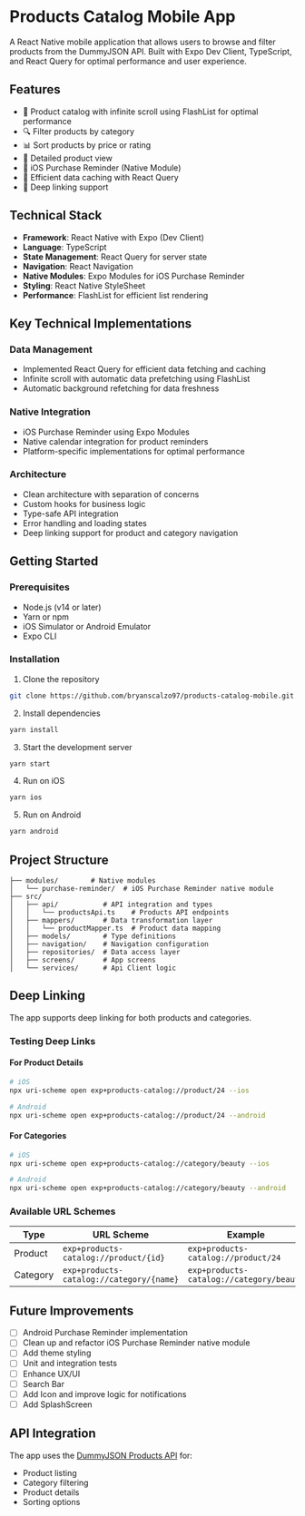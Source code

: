 # Products Catalog Mobile App

A React Native mobile application that allows users to browse and filter products from the DummyJSON API. Built with Expo Dev Client, TypeScript, and React Query for optimal performance and user experience.

## Features

- 📱 Product catalog with infinite scroll using FlashList for optimal performance
- 🔍 Filter products by category
- 📊 Sort products by price or rating
- 📝 Detailed product view
- 📅 iOS Purchase Reminder (Native Module)
- 🔄 Efficient data caching with React Query
- 🎯 Deep linking support

## Technical Stack

- **Framework**: React Native with Expo (Dev Client)
- **Language**: TypeScript
- **State Management**: React Query for server state
- **Navigation**: React Navigation
- **Native Modules**: Expo Modules for iOS Purchase Reminder
- **Styling**: React Native StyleSheet
- **Performance**: FlashList for efficient list rendering

## Key Technical Implementations

### Data Management

- Implemented React Query for efficient data fetching and caching
- Infinite scroll with automatic data prefetching using FlashList
- Automatic background refetching for data freshness

### Native Integration

- iOS Purchase Reminder using Expo Modules
- Native calendar integration for product reminders
- Platform-specific implementations for optimal performance

### Architecture

- Clean architecture with separation of concerns
- Custom hooks for business logic
- Type-safe API integration
- Error handling and loading states
- Deep linking support for product and category navigation

## Getting Started

### Prerequisites

- Node.js (v14 or later)
- Yarn or npm
- iOS Simulator or Android Emulator
- Expo CLI

### Installation

1. Clone the repository

```bash
git clone https://github.com/bryanscalzo97/products-catalog-mobile.git
```

2. Install dependencies

```bash
yarn install
```

3. Start the development server

```bash
yarn start
```

4. Run on iOS

```bash
yarn ios
```

5. Run on Android

```bash
yarn android
```

## Project Structure

```
├── modules/        # Native modules
│   └── purchase-reminder/  # iOS Purchase Reminder native module
├── src/
│   ├── api/           # API integration and types
│   │   └── productsApi.ts    # Products API endpoints
│   ├── mappers/       # Data transformation layer
│   │   └── productMapper.ts  # Product data mapping
│   ├── models/        # Type definitions
│   ├── navigation/    # Navigation configuration
│   ├── repositories/  # Data access layer
│   ├── screens/       # App screens
│   └── services/      # Api Client logic
```

## Deep Linking

The app supports deep linking for both products and categories.

### Testing Deep Links

#### For Product Details

```bash
# iOS
npx uri-scheme open exp+products-catalog://product/24 --ios

# Android
npx uri-scheme open exp+products-catalog://product/24 --android
```

#### For Categories

```bash
# iOS
npx uri-scheme open exp+products-catalog://category/beauty --ios

# Android
npx uri-scheme open exp+products-catalog://category/beauty --android
```

### Available URL Schemes

| Type     | URL Scheme                               | Example                                  |
| -------- | ---------------------------------------- | ---------------------------------------- |
| Product  | `exp+products-catalog://product/{id}`    | `exp+products-catalog://product/24`      |
| Category | `exp+products-catalog://category/{name}` | `exp+products-catalog://category/beauty` |

## Future Improvements

- [ ] Android Purchase Reminder implementation
- [ ] Clean up and refactor iOS Purchase Reminder native module
- [ ] Add theme styling
- [ ] Unit and integration tests
- [ ] Enhance UX/UI
- [ ] Search Bar
- [ ] Add Icon and improve logic for notifications
- [ ] Add SplashScreen

## API Integration

The app uses the [DummyJSON Products API](https://dummyjson.com/docs/products) for:

- Product listing
- Category filtering
- Product details
- Sorting options
